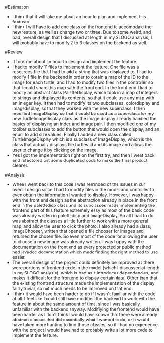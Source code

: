 #Estimation
 * I think that it will take me about an hour to plan and implement this features.
 * I think I will have to add one class on the frontend to accomodate the new feature, as well as change two or three.
 Due to some weird, and bad, overall design that I discussed at length in my SLOGO analysis, I will probably have to modify
 2 to 3 classes on the backend as well.

#Review
 * It took me about an hour to design and implement the feature.
 * I had to modify 11 files to implement the feature. One file was a resources file that I had to add a string that was displayed to. I had to modify 1 file in the backend in order to obtain a map of the ID to the image for each turtle, and I had to modify two files in the controller so that I could share this map with the front end.  In the front end I had to modify an abstract class PaletteDisplay, which took in a map of integers to strings and displayed its contents, so that it could use any map with an Integer key. It then had to modify its two subclasses, colordisplay and imagedisplay, so that they worked with the new superclass. I then modified ImageDisplay so that it could be used as a superclass for my new TurtleImageDisplay class as the image display already handled the basics of displaying an index and image pair.  I then modified one of my toolbar subclasses to add the button that would open the display, and an enum to add size values. Finally I added a new class called TurtleImageDisplay which is a subclass of ImageDisplay, which is the class that actually displays the turtles id and its image and allows the user to change it by clicking on the image.
 * Yes I got the implementation right on the first try, and then I went back and refactored out some duplicated code to make the final product cleaner.
 
#Analysis
 * When I went back to this code I was reminded of the issues in our overall design since I had to modify files in the model and controller to even obtain the information I wanted to display. However, I was happy with the front end design as the abstraction already in place in the front end in the palettedisp class and its subclasses made implementing the frontend part of this feature extremely easy as most of the basic code was already written in palettedisp and ImageDisplay. So all I had to do was abstract the classes a little further to work with a more general map, and allow the user to click the photo. I also already had a class, ImageChooser,  written that opened a file chooser for images and returned the chosen file. So even most of the code for allowing the user to choose a new image was already written. I was happy with the documentation on the front end as every protected or public method had javadoc documentation which made finding the right method to use easier.
 * The overall design of the project could definitely be improved as there were portions of frontend code in the model (which I discussed at length in my SLOGO analysis), which is bad as it introduces dependencies, and makes it difficult for the frontend to display certain data. Other than that the existing frontend structure made the implementation of the display fairly trivial, so not much needs to be improved on that end.
 * I think it would have been harder to do if I wasn't familiar with the code at all. I feel like I could still have modified the backend to work with the feature in about the same amount of time, since I was basically unfamiliar with the backend anyway. Modifiying the frontend would have been harder as I don't think I would have known that there were already abstract classes that did essentially what I wanted to do, or it would have taken more hunting to find those classes, so if I had no experience with the project I would have had to probably write a lot more code to implement the feature.